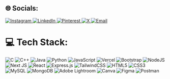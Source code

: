 
## 🌐 Socials:
<p align="left">
  <a href="https://instagram.com/evitabarboza" target="_blank" rel="noreferrer">
    <img src="https://img.shields.io/badge/Instagram-%23E4405F.svg?style=for-the-badge&logo=Instagram&logoColor=white" alt="Instagram" />
  </a>
  <a href="https://linkedin.com/in/evitabarboza" target="_blank" rel="noreferrer">
    <img src="https://img.shields.io/badge/LinkedIn-%230077B5.svg?style=for-the-badge&logo=LinkedIn&logoColor=white" alt="LinkedIn" />
  </a>
  <a href="https://pinterest.com/evitabarboza" target="_blank" rel="noreferrer">
    <img src="https://img.shields.io/badge/Pinterest-%23E60023.svg?style=for-the-badge&logo=Pinterest&logoColor=white" alt="Pinterest" />
  </a>
  <a href="https://x.com/barbozaevita" target="_blank" rel="noreferrer">
    <img src="https://img.shields.io/badge/X-black.svg?style=for-the-badge&logo=X&logoColor=white" alt="X" />
  </a>
  <a href="mailto:evitabarboza195@gmail.com" target="_blank" rel="noreferrer">
    <img src="https://img.shields.io/badge/Email-D14836?style=for-the-badge&logo=gmail&logoColor=white" alt="Email" />
  </a>
</p>

# 💻 Tech Stack:
![C](https://img.shields.io/badge/c-%2300599C.svg?style=for-the-badge&logo=c&logoColor=white&height=20) 
![C++](https://img.shields.io/badge/c++-%2300599C.svg?style=for-the-badge&logo=c%2B%2B&logoColor=white&height=20) 
![Java](https://img.shields.io/badge/java-%23ED8B00.svg?style=for-the-badge&logo=openjdk&logoColor=white&height=20) 
![Python](https://img.shields.io/badge/python-3670A0?style=for-the-badge&logo=python&logoColor=ffdd54&height=20) 
![JavaScript](https://img.shields.io/badge/javascript-%23323330.svg?style=for-the-badge&logo=javascript&logoColor=%23F7DF1E&height=20) 
![Vercel](https://img.shields.io/badge/vercel-%23000000.svg?style=for-the-badge&logo=vercel&logoColor=white&height=20) 
![Bootstrap](https://img.shields.io/badge/bootstrap-%238511FA.svg?style=for-the-badge&logo=bootstrap&logoColor=white&height=20) 
![NodeJS](https://img.shields.io/badge/node.js-6DA55F?style=for-the-badge&logo=node.js&logoColor=white&height=20) 
![Next JS](https://img.shields.io/badge/Next-black?style=for-the-badge&logo=next.js&logoColor=white&height=20) 
![React](https://img.shields.io/badge/react-%2320232a.svg?style=for-the-badge&logo=react&logoColor=%2361DAFB&height=20) 
![Express.js](https://img.shields.io/badge/express.js-%23404d59.svg?style=for-the-badge&logo=express&logoColor=%2361DAFB&height=20) 
![TailwindCSS](https://img.shields.io/badge/tailwindcss-%2338B2AC.svg?style=for-the-badge&logo=tailwind-css&logoColor=white&height=20) 
![HTML5](https://img.shields.io/badge/html5-%23E34F26.svg?style=for-the-badge&logo=html5&logoColor=white&height=20) 
![CSS3](https://img.shields.io/badge/css3-%231572B6.svg?style=for-the-badge&logo=css3&logoColor=white&height=20) 
![MySQL](https://img.shields.io/badge/mysql-4479A1.svg?style=for-the-badge&logo=mysql&logoColor=white&height=20) 
![MongoDB](https://img.shields.io/badge/MongoDB-%234ea94b.svg?style=for-the-badge&logo=mongodb&logoColor=white&height=20) 
![Adobe Lightroom](https://img.shields.io/badge/Adobe%20Lightroom-31A8FF.svg?style=for-the-badge&logo=Adobe%20Lightroom&logoColor=white&height=20) 
![Canva](https://img.shields.io/badge/Canva-%2300C4CC.svg?style=for-the-badge&logo=Canva&logoColor=white&height=20) 
![Figma](https://img.shields.io/badge/figma-%23F24E1E.svg?style=for-the-badge&logo=figma&logoColor=white&height=20) 
![Postman](https://img.shields.io/badge/Postman-FF6C37?style=for-the-badge&logo=postman&logoColor=white&height=20)

